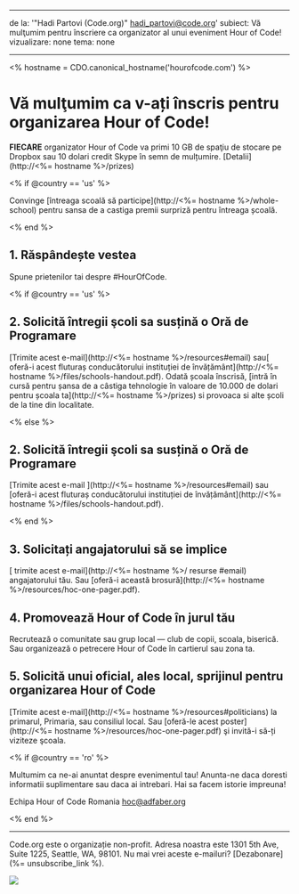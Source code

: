 * * *

de la: '"Hadi Partovi (Code.org)" [&#104;&#x61;&#x64;&#105;&#x5f;&#112;&#x61;&#x72;&#116;&#x6f;&#118;&#x69;&#x40;&#99;&#x6f;&#100;&#x65;&#x2e;&#111;&#x72;&#103;](&#109;&#x61;&#105;&#x6c;&#x74;&#111;&#x3a;&#104;&#x61;&#x64;&#105;&#x5f;&#112;&#x61;&#x72;&#116;&#x6f;&#118;&#x69;&#x40;&#99;&#x6f;&#100;&#x65;&#x2e;&#111;&#x72;&#103;)' subiect: Vă mulţumim pentru înscriere ca organizator al unui eveniment Hour of Code! vizualizare: none tema: none

* * *

<% hostname = CDO.canonical_hostname('hourofcode.com') %>

# Vă mulţumim ca v-ați înscris pentru organizarea Hour of Code!

**FIECARE** organizator Hour of Code va primi 10 GB de spaţiu de stocare pe Dropbox sau 10 dolari credit Skype în semn de mulțumire. [Detalii](http://<%= hostname %>/prizes)

<% if @country == 'us' %>

Convinge [întreaga scoală să participe](http://<%= hostname %>/whole-school) pentru sansa de a castiga premii surpriză pentru întreaga școală.

<% end %>

## 1. Răspândește vestea

Spune prietenilor tai despre #HourOfCode.

<% if @country == 'us' %>

## 2. Solicită întregii şcoli sa susțină o Oră de Programare

[Trimite acest e-mail](http://<%= hostname %>/resources#email) sau[ oferă-i acest fluturaș conducătorului instituției de învățământ](http://<%= hostname %>/files/schools-handout.pdf). Odată școala înscrisă, [intră în cursă pentru șansa de a câstiga tehnologie în valoare de 10.000 de dolari pentru școala ta](http://<%= hostname %>/prizes) si provoaca si alte școli de la tine din localitate.

<% else %>

## 2. Solicită întregii şcoli sa susțină o Oră de Programare

[Trimite acest e-mail ](http://<%= hostname %>/resources#email) sau [oferă-i acest fluturaș conducătorului instituției de învățământ](http://<%= hostname %>/files/schools-handout.pdf).

<% end %>

## 3. Solicitați angajatorului să se implice

[ trimite acest e-mail](http://<%= hostname %>/ resurse #email) angajatorului tău. Sau [oferă-i această brosură](http://<%= hostname %>/resources/hoc-one-pager.pdf).

## 4. Promovează Hour of Code în jurul tău

Recrutează o comunitate sau grup local — club de copii, scoala, biserică. Sau organizează o petrecere Hour of Code în cartierul sau zona ta.

## 5. Solicită unui oficial, ales local, sprijinul pentru organizarea Hour of Code

[Trimite acest e-mail](http://<%= hostname %>/resources#politicians) la primarul, Primaria, sau consiliul local. Sau [oferă-le acest poster](http://<%= hostname %>/resources/hoc-one-pager.pdf) şi invită-i să-ți viziteze şcoala.

<% if @country == 'ro' %>

Multumim ca ne-ai anuntat despre evenimentul tau! Anunta-ne daca doresti informatii suplimentare sau daca ai intrebari. Hai sa facem istorie impreuna!

Echipa Hour of Code Romania hoc@adfaber.org

<% end %>

* * *

Code.org este o organizație non-profit. Adresa noastra este 1301 5th Ave, Suite 1225, Seattle, WA, 98101. Nu mai vrei aceste e-mailuri? [Dezabonare](%= unsubscribe_link %).

![](<%= tracking_pixel %>)